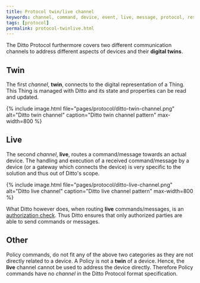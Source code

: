 ```yaml
---
title: Protocol twin/live channel
keywords: channel, command, device, event, live, message, protocol, response, twin
tags: [protocol]
permalink: protocol-twinlive.html
---
```


The Ditto Protocol furthermore covers two different communication channels to address different aspects of devices and 
their **digital twins**.

## Twin

The first *channel*, **twin**, connects to the digital representation of a Thing.
This Thing is managed with Ditto and its state and properties can be read and updated.

{% include image.html file="pages/protocol/ditto-twin-channel.png" alt="Ditto twin channel" caption="Ditto twin channel pattern" max-width=800 %}

## Live

The second *channel*, **live**, routes a command/message towards an actual device.
The handling and execution of a received command/message by a device (or a gateway which connects the device) is very 
specific to the solution and thus out of Ditto's scope.

{% include image.html file="pages/protocol/ditto-live-channel.png" alt="Ditto live channel" caption="Ditto live channel pattern" max-width=800 %}

What Ditto however does, when routing **live** commands/messages, is an [authorization check](basic-auth.html).
Thus Ditto ensures that only authorized parties are able to send commands or messages.

## Other

Policy commands, do not fit any of the above two categories as they are not directly related to a device. A Policy is 
not a **twin** of a device. Hence, the **live** channel cannot be used to address the device directly.
Therefore Policy commands have no *channel* in the Ditto Protocol format specification.   